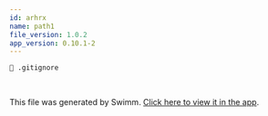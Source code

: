 ```yaml
---
id: arhrx
name: path1
file_version: 1.0.2
app_version: 0.10.1-2
---
```


`📄 .gitignore`

<br/>

This file was generated by Swimm. [Click here to view it in the app](http://localhost:5000/repos/Z2l0aHViJTNBJTNBZXJhbi1zeW1mb255JTNBJTNBZXJhbi1zd2ltbQ==/docs/arhrx).